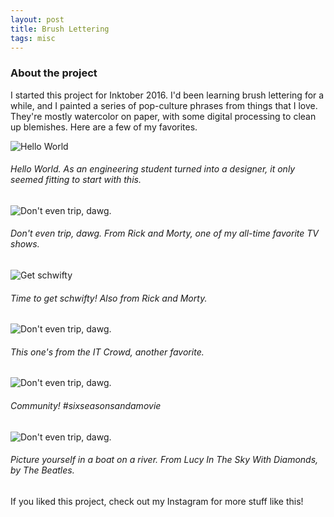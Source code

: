 ```yaml
---
layout: post
title: Brush Lettering
tags: misc
---
```


### About the project

I started this project for Inktober 2016. I'd been learning brush lettering for a while, and I painted a series of pop-culture phrases from things that I love. They're mostly watercolor on paper, with some digital processing to clean up blemishes. Here are a few of my favorites.

![Hello World](https://gyanl.com/assets/helloworld.jpg)

###### Hello World. As an engineering student turned into a designer, it only seemed fitting to start with this.

![Don't even trip, dawg.](https://gyanl.com/assets/donttrip.jpg)

###### Don't even trip, dawg. From Rick and Morty, one of my all-time favorite TV shows.

![Get schwifty](https://gyanl.com/assets/getschwifty.jpg)

###### Time to get schwifty! Also from Rick and Morty.

![Don't even trip, dawg.](https://gyanl.com/assets/donttrip.jpg)

###### This one's from the IT Crowd, another favorite.

![Don't even trip, dawg.](https://gyanl.com/assets/wtflip.jpg)

###### Community! #sixseasonsandamovie

![Don't even trip, dawg.](https://gyanl.com/assets/lucyinthesky.jpg)

###### Picture yourself in a boat on a river. From Lucy In The Sky With Diamonds, by The Beatles.

If you liked this project, check out my Instagram for more stuff like this!
